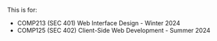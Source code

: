 This is for:
- COMP213 (SEC 401) Web Interface Design - Winter 2024
- COMP125 (SEC 402) Client-Side Web Development - Summer 2024

